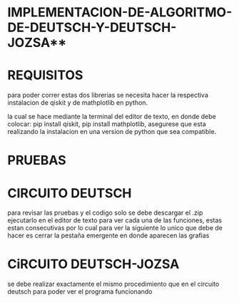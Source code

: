 # IMPLEMENTACION-DE-ALGORITMO-DE-DEUTSCH-Y-DEUTSCH-JOZSA**


# REQUISITOS

para poder correr estas dos librerias se necesita hacer la respectiva instalacion de qiskit y de mathplotlib en python.

la cual se hace mediante la terminal del editor de texto, en donde debe colocar: pip install qiskit, pip install mathplotlib, asegurese que esta realizando la instalacion en una version de python que sea compatible.


# PRUEBAS

# CIRCUITO DEUTSCH

para revisar las pruebas y el codigo solo se debe descargar el .zip ejecutarlo en el editor de texto para ver cada una de las funciones, estas estan consecutivas por lo cual para ver la siguiente lo unico que debe de hacer es cerrar la pestaña emergente en donde aparecen las grafias

# CiRCUITO DEUTSCH-JOZSA

se debe realizar exactamente el mismo procedimiento que en el circuito deutsch para poder ver el  programa funcionando  
